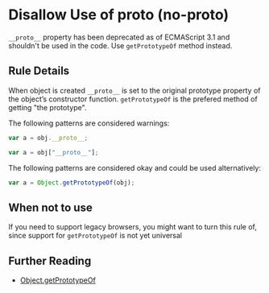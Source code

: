 # Disallow Use of __proto__ (no-proto)

`__proto__` property has been deprecated as of ECMAScript 3.1 and shouldn't be used in the code. Use `getPrototypeOf` method instead.

## Rule Details

When object is created `__proto__` is set to the original prototype property of the object’s constructor function. `getPrototypeOf` is the prefered method of getting "the prototype".

The following patterns are considered warnings:

```js
var a = obj.__proto__;

var a = obj["__proto__"];
```

The following patterns are considered okay and could be used alternatively:

```js
var a = Object.getPrototypeOf(obj);
```
## When not to use

If you need to support legacy browsers, you might want to turn this rule of, since support for `getPrototypeOf` is not yet universal

## Further Reading

* [Object.getPrototypeOf](http://ejohn.org/blog/objectgetprototypeof/)

